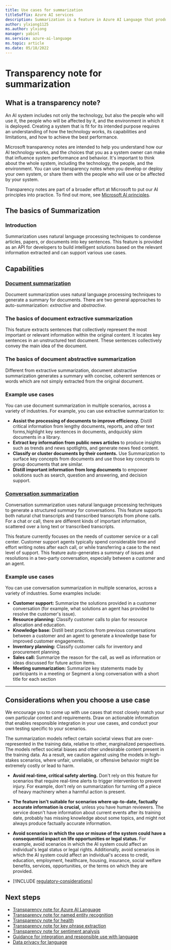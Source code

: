 ```yaml
---
title: Use cases for summarization
titleSuffix: Azure AI services
description: Summarization is a feature in Azure AI Language that produces a summary by extracting sentences from a document or text conversation. The feature condenses articles, papers, or documents to key sentences.
author: ylxiong1125
ms.author: ylxiong
manager: yabinl
ms.service: azure-ai-language
ms.topic: article
ms.date: 05/18/2022
---
```


# Transparency note for summarization


## What is a transparency note?

An AI system includes not only the technology, but also the people who will use it, the people who will be affected by it, and the environment in which it is deployed. Creating a system that is fit for its intended purpose requires an understanding of how the technology works, its capabilities and limitations, and how to achieve the best performance.

Microsoft transparency notes are intended to help you understand how our AI technology works, and the choices that you as a system owner can make that influence system performance and behavior. It's important to think about the whole system, including the technology, the people, and the environment. You can use transparency notes when you develop or deploy your own system, or share them with the people who will use or be affected by your system.

Transparency notes are part of a broader effort at Microsoft to put our AI principles into practice. To find out more, see [Microsoft AI principles](https://www.microsoft.com/ai/responsible-ai).

## The basics of Summarization

### Introduction
Summarization uses natural language processing techniques to condense articles, papers, or documents into key sentences. This feature is provided as an API for developers to build intelligent solutions based on the relevant information extracted and can support various use cases.


## Capabilities

### [Document summarization](#tab/document)

Document summarization uses natural language processing techniques to generate a summary for documents. There are two general approaches to auto-summarization: *extractive* and *abstractive*.

### The basics of document extractive summarization

This feature extracts sentences that collectively represent the most important or relevant information within the original content. It locates key sentences in an unstructured text document. These sentences collectively convey the main idea of the document.


### The basics of document abstractive summarization

Different from extractive summarization, document abstractive summarization generates a summary with concise, coherent sentences or words which are not simply extracted from the original document.

### Example use cases

You can use document summarization in multiple scenarios, across a variety of industries. For example, you can use extractive summarization to: 
* **Assist the processing of documents to improve efficiency.** Distill critical information from lengthy documents, reports, and other text forms,highlight key sentences in documents, andquickly skim documents in a library.
* **Extract key information from public news articles** to produce insights such as trends and news spotlights, and generate news feed content.
* **Classify or cluster documents by their contents.** Use Summarization to surface key concepts from documents and use those key concepts to group documents that are similar.
* **Distill important information from long documents** to empower solutions such as search, question and answering, and decision support.


### [Conversation summarization](#tab/conversation)

Conversation summarization uses natural language processing techniques to generate a structured summary for conversations. This feature supports both natural chat transcripts and transcribed transcripts from phone calls. For a chat or call, there are different kinds of important information, scattered over a long text or transcribed transcripts.

This feature currently focuses on the needs of customer service or a call center. Customer support agents typically spend considerable time and effort writing notes after each call, or while transferring a case to the next level of support. This feature auto-generates a summary of issues and resolutions in a two-party conversation, especially between a customer and an agent.

### Example use cases

You can use conversation summarization in multiple scenarios, across a variety of industries. Some examples include:
* **Customer support:** Summarize the solutions  provided in a customer conversation (for example, what solutions an agent has provided to resolve the customer's issue). 
* **Resource planning:** Classify customer calls to plan for resource allocation and education.
* **Knowledge base:** Distill best practices from previous conversations between a customer and an agent to generate a knowledge base for improved customer engagements.
* **Inventory planning:** Classify customer calls for inventory and procurement planning.
* **Sales call:** Summarize the reason for the call, as well as information or ideas discussed for future action items.
* **Meeting summarization:** Summarize key statements made by participants in a meeting or Segment a long conversation with a short title for each section


---

## Considerations when you choose a use case

We encourage you to come up with use cases that most closely match your own particular context and requirements. Draw on actionable information that enables responsible integration in your use cases, and conduct your own testing specific to your scenarios.

The summarization models reflect certain societal views that are over-represented in the training data, relative to other, marginalized perspectives. The models reflect societal biases and other undesirable content present in the training data. As a result, we caution against using the models in high-stakes scenarios, where unfair, unreliable, or offensive behavior might be extremely costly or lead to harm.

* **Avoid real-time, critical safety alerting.** Don't rely on this feature for scenarios that require real-time alerts to trigger intervention to prevent injury. For example, don't rely on summarization for turning off a piece of heavy machinery when a harmful action is present.

* **The feature isn't suitable for scenarios where up-to-date, factually accurate information is crucial,** unless you have human reviewers. The service doesn't have information about current events after its training date, probably has missing knowledge about some topics, and might not always produce factually accurate information.

* **Avoid scenarios in which the use or misuse of the system could have a consequential impact on life opportunities or legal status.** For example, avoid scenarios in which the AI system could affect an individual's legal status or legal rights. Additionally, avoid scenarios in which the AI system could affect an individual's access to credit, education, employment, healthcare, housing, insurance, social welfare benefits, services, opportunities, or the terms on which they are provided.

* [!INCLUDE [regulatory-considerations](../includes/regulatory-considerations.md)]


## Next steps

* [Transparency note for Azure AI Language](/legal/cognitive-services/language-service/transparency-note?context=/azure/ai-services/language-service/context/context)
* [Transparency note for named entity recognition](/legal/cognitive-services/language-service/transparency-note-named-entity-recognition?context=/azure/ai-services/language-service/context/context)
* [Transparency note for health](/legal/cognitive-services/language-service/transparency-note-health?context=/azure/ai-services/language-service/context/contextt)
* [Transparency note for key phrase extraction](/legal/cognitive-services/language-service/transparency-note-key-phrase-extraction?context=/azure/ai-services/language-service/context/context)
* [Transparency note for sentiment analysis](/legal/cognitive-services/language-service/transparency-note-sentiment-analysis?context=/azure/ai-services/language-service/context/context)
* [Guidance for integration and responsible use with language](/legal/cognitive-services/language-service/guidance-integration-responsible-use?context=/azure/ai-services/language-service/context/context)
* [Data privacy for language](/legal/cognitive-services/language-service/data-privacy?context=/azure/ai-services/language-service/context/context)

